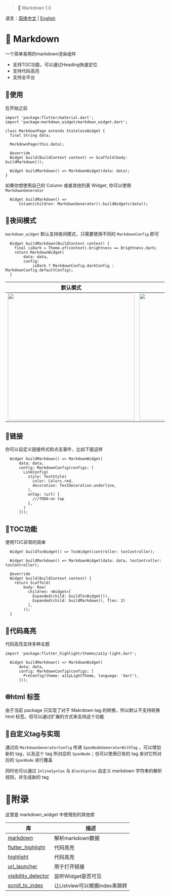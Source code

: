 > 🚀 Markdown 1.0 

语言：[简体中文](https://github.com/asjqkkkk/markdown_widget/blob/master/README_ZH.md) | [English](https://github.com/asjqkkkk/markdown_widget/blob/master/README.md)

# 📖 Markdown

一个简单易用的markdown渲染组件

- 支持TOC功能，可以通过Heading快速定位
- 支持代码高亮
- 支持全平台

## 🚀使用

在开始之前

```
import 'package:flutter/material.dart';
import 'package:markdown_widget/markdown_widget.dart';

class MarkdownPage extends StatelessWidget {
  final String data;

  MarkdownPage(this.data);

  @override
  Widget build(BuildContext context) => Scaffold(body: buildMarkdown());

  Widget buildMarkdown() => MarkdownWidget(data: data);
}
```

如果你想使用自己的 Column 或者其他列表 Widget, 你可以使用 `MarkdownGenerator`

```
  Widget buildMarkdown() =>
      Column(children: MarkdownGenerator().buildWidgets(data));
```

## 🌠夜间模式

`markdown_widget` 默认支持夜间模式，只需要使用不同的 `MarkdownConfig` 即可
```
  Widget buildMarkdown(BuildContext context) {
    final isDark = Theme.of(context).brightness == Brightness.dark;
    return MarkdownWidget(
        data: data,
        config:
            isDark ? MarkdownConfig.darkConfig : MarkdownConfig.defaultConfig);
  }
```

默认模式 | 夜间模式
---|---
<img src="https://user-images.githubusercontent.com/30992818/211159232-92efbbb0-dd01-4970-8ff1-33a47c133b1f.png" width=400> | <img src="https://user-images.githubusercontent.com/30992818/211159236-570fca93-a5f4-403f-94ba-986272d1207e.png" width=400>


## 🔗链接

你可以自定义链接样式和点击事件，比如下面这样

```
  Widget buildMarkdown() => MarkdownWidget(
      data: data,
      config: MarkdownConfig(configs: [
        LinkConfig(
          style: TextStyle(
            color: Colors.red,
            decoration: TextDecoration.underline,
          ),
          onTap: (url) {
            ///TODO:on tap
          },
        )
      ]));
```

## 📜TOC功能

使用TOC非常的简单

```
  Widget buildTocWidget() => TocWidget(controller: tocController);

  Widget buildMarkdown() => MarkdownWidget(data: data, tocController: tocController);

  @override
  Widget build(BuildContext context) {
    return Scaffold(
        body: Row(
          children: <Widget>[
            Expanded(child: buildTocWidget()),
            Expanded(child: buildMarkdown(), flex: 3)
          ],
        ));
  }
```

## 🎈代码高亮

代码高亮支持多种主题
```
import 'package:flutter_highlight/themes/a11y-light.dart';

  Widget buildMarkdown() => MarkdownWidget(
      data: data,
      config: MarkdownConfig(configs: [
        PreConfig(theme: a11yLightTheme, language: 'dart'),
      ]));
```

## 🌐html 标签

由于当前 package 只实现了对于 Makrdown tag 的转换，所以默认不支持转换 html 标签。但可以通过扩展的方式来支持这个功能

## 🍑自定义tag与实现

通过向 `MarkdownGeneratorConfig` 传递 `SpanNodeGeneratorWithTag` ，可以增加新的 tag，以及这个 tag 所对应的 `SpanNode`；也可以使用已有的 tag 来对它所对应的 `SpanNode` 进行覆盖

同时也可以通过 `InlineSyntax` 与 `BlockSyntax` 自定义 markdown 字符串的解析规则，并生成新的 tag


# 🧾附录

这里是 markdown_widget 中使用到的其他库

库 | 描述
---|---
[markdown](https://pub.flutter-io.cn/packages/markdown) | 解析markdown数据
[flutter_highlight](https://pub.flutter-io.cn/packages/flutter_highlight) | 代码高亮
[highlight](https://pub.flutter-io.cn/packages/highlight) | 代码高亮
[url_launcher](https://pub.flutter-io.cn/packages/url_launcher) | 用于打开链接
[visibility_detector](https://pub.flutter-io.cn/packages/visibility_detector) | 监听Widget是否可见
[scroll_to_index](https://pub.flutter-io.cn/packages/scroll_to_index) | 让Listview可以根据index来跳转

